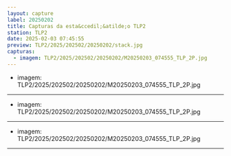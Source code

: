 ```yaml
---
layout: capture
label: 20250202
title: Capturas da esta&ccedil;&atilde;o TLP2
station: TLP2
date: 2025-02-03 07:45:55
preview: TLP2/2025/202502/20250202/stack.jpg
capturas:
  - imagem: TLP2/2025/202502/20250202/M20250203_074555_TLP_2P.jpg
---
```

  - imagem: TLP2/2025/202502/20250202/M20250203_074555_TLP_2P.jpg
---
  - imagem: TLP2/2025/202502/20250202/M20250203_074555_TLP_2P.jpg
---
  - imagem: TLP2/2025/202502/20250202/M20250203_074555_TLP_2P.jpg
---
